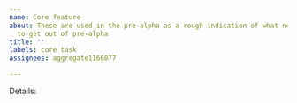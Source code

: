 ```yaml
---
name: Core feature
about: These are used in the pre-alpha as a rough indication of what needs to be done
  to get out of pre-alpha
title: ''
labels: core task
assignees: aggregate1166877

---
```


Details:
